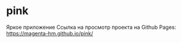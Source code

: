 # pink
Яркое приложение
Ссылка на просмотр проекта на Github Pages: https://magenta-hm.github.io/pink/
